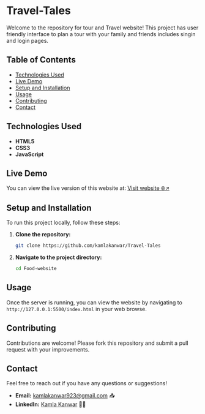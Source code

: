 # Travel-Tales

Welcome to the repository for tour and Travel website! This project has user friendly interface to plan a tour with your family and friends includes singin and login pages.

## Table of Contents
- [Technologies Used](#technologies-used)
- [Live Demo](#live-demo)
- [Setup and Installation](#setup-and-installation)
- [Usage](#usage)
- [Contributing](#contributing)
- [Contact](#contact)

## Technologies Used

- **HTML5**
- **CSS3**
- **JavaScript**

## Live Demo

You can view the live version of this website at: <a href = https://travel-tales-mu.vercel.app/>Visit website 🌐↗ </a>

## Setup and Installation

<p>To run this project locally, follow these steps:</p>
 
1. **Clone the repository:**
    ```bash
    git clone https://github.com/kamlakanwar/Travel-Tales
    ```
2. **Navigate to the project directory:**
    ```bash
    cd Food-website
    ```

## Usage
Once the server is running, you can view the website by navigating to `http://127.0.0.1:5500/index.html` in your web browse.

## Contributing
Contributions are welcome! Please fork this repository and submit a pull request with your improvements.
## Contact
Feel free to reach out if you have any questions or suggestions!
- **Email:** [kamlakanwar923@gmail.com](mailto:kamlakanwar923@gmail.com) 📥
- **LinkedIn:** [Kamla Kanwar](https://www.linkedin.com/in/kamla-kanwar/) 🧑‍💻
